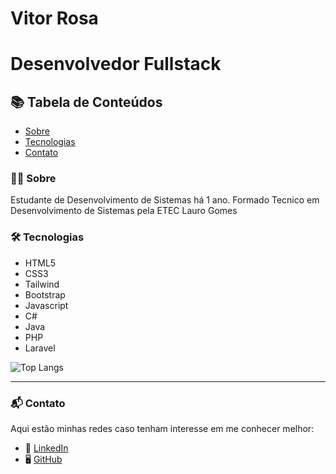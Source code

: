 
# Vitor Rosa
# Desenvolvedor Fullstack

## 📚 Tabela de Conteúdos

- [Sobre](#-sobre)
- [Tecnologias](#--tecnologias)
- [Contato](#-contato)


### 🧑‍💻 Sobre
Estudante de Desenvolvimento de Sistemas há 1 ano.
Formado Tecnico em Desenvolvimento de Sistemas pela ETEC Lauro Gomes

### 🛠️ Tecnologias

- HTML5
- CSS3
- Tailwind
- Bootstrap
- Javascript
- C#
- Java 
- PHP
- Laravel

![Top Langs](https://github-readme-stats-git-masterrstaa-rickstaa.vercel.app/api/top-langs/?username=spiritusliber&bg_color=000&border_color=30A3DC&title_color=E94D5F&text_color=FFF)

---

### 📬 **Contato**
Aqui estão minhas redes caso tenham interesse em me conhecer melhor:

- 💼 [LinkedIn](https://www.linkedin.com/in/vitor-rosa-363271230/)
- 🖥️ [GitHub](https://github.com/Spiritusliber)
